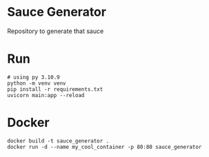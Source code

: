 # Sauce Generator
Repository to generate that sauce

# Run
```
# using py 3.10.9
python -m venv venv
pip install -r requirements.txt
uvicorn main:app --reload
```

# Docker
```
docker build -t sauce_generator .
docker run -d --name my_cool_container -p 80:80 sauce_generator
```
